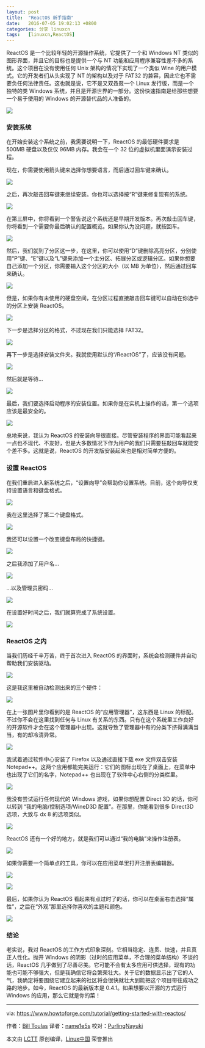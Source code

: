 ```yaml
---
layout: post
title:	"ReactOS 新手指南"
date:	2016-07-05 19:02:13 +0800 
categories:	分享 linuxcn 
tags:	[linuxcn,ReactOS]
---
```



ReactOS 是一个比较年轻的开源操作系统，它提供了一个和 Windows NT 类似的图形界面，并且它的目标也是提供一个与 NT 功能和应用程序兼容性差不多的系统。这个项目在没有使用任何 Unix 架构的情况下实现了一个类似 Wine 的用户模式。它的开发者们从头实现了 NT 的架构以及对于 FAT32 的兼容，因此它也不需要负任何法律责任。这也就是说，它不是又双叒叕一个 Linux 发行版，而是一个独特的类 Windows 系统，并且是开源世界的一部分。这份快速指南是给那些想要一个易于使用的 Windows 的开源替代品的人准备的。


![](/Asserts/Images/album/201607/05/190207tgcgyb6k8zqypk6v.jpg)


### 安装系统


在开始安装这个系统之前，我需要说明一下，ReactOS 的最低硬件要求是 500MB 硬盘以及仅仅 96MB 内存。我会在一个 32 位的虚拟机里面演示安装过程。


现在，你需要使用箭头键来选择你想要语言，而后通过回车键来确认。


![](/Asserts/Images/album/201607/05/190214ehouvx2ohp9lcf29.png)


之后，再次敲击回车键来继续安装。你也可以选择按“R”键来修复现有的系统。


![](/Asserts/Images/album/201607/05/190215frq1jx3vrrxxg2v9.png)


在第三屏中，你将看到一个警告说这个系统还是早期开发版本。再次敲击回车键，你将看到一个需要你最后确认的配置概览。如果你认为没问题，就按回车。


![](/Asserts/Images/album/201607/05/190215xyentvsiviq7mque.png)


然后，我们就到了分区这一步，在这里，你可以使用“D”键删除高亮分区，分别使用“P”键、“E”键以及“L”键来添加一个主分区、拓展分区或逻辑分区。如果你想要自己添加一个分区，你需要输入这个分区的大小（以 MB 为单位），然后通过回车来确认。


![](/Asserts/Images/album/201607/05/190215i5tzcctzmq8ncnes.png)


但是，如果你有未使用的硬盘空间，在分区过程直接敲击回车键可以自动在你选中的分区上安装 ReactOS。


![](/Asserts/Images/album/201607/05/190215m7qr3otfrr7n0nqn.png)


下一步是选择分区的格式，不过现在我们只能选择 FAT32。


![](/Asserts/Images/album/201607/05/190216ute5gjdzeet5552l.png)


再下一步是选择安装文件夹。我就使用默认的“/ReactOS”了，应该没有问题。


![](/Asserts/Images/album/201607/05/190216pi5jqvvbikzci5fj.png)


然后就是等待...


![](/Asserts/Images/album/201607/05/190216adoi7n1yyaihss06.png)


最后，我们要选择启动程序的安装位置。如果你是在实机上操作的话，第一个选项应该是最安全的。


![](/Asserts/Images/album/201607/05/190216i3rg3bt22qb64bij.png)


总地来说，我认为 ReactOS 的安装向导很直接。尽管安装程序的界面可能看起来一点也不现代、不友好，但是大多数情况下作为用户的我们只需要狂敲回车就能安个差不多。这就是说，ReactOS 的开发版安装起来也是相对简单方便的。


### 设置 ReactOS


在我们重启进入新系统之后，“设置向导”会帮助你设置系统。目前，这个向导仅支持设置语言和键盘格式。


![](/Asserts/Images/album/201607/05/190217llkgl61r1zz6nrck.png)


我在这里选择了第二个键盘格式。


![](/Asserts/Images/album/201607/05/190217ysa55amrv7prs257.png)


我还可以设置一个改变键盘布局的快捷键。


![](/Asserts/Images/album/201607/05/190218lgaxaa6zaaajaakx.png)


之后我添加了用户名…


![](/Asserts/Images/album/201607/05/190218xui1pci3s2jggg0t.png)


…以及管理员密码…


![](/Asserts/Images/album/201607/05/190218avml2luhqqy0mhuz.png)


在设置好时间之后，我们就算完成了系统设置。


![](/Asserts/Images/album/201607/05/190219mjmeiks8qt8qhmie.png)


### ReactOS 之内


当我们历经千辛万苦，终于首次进入 ReactOS 的界面时，系统会检测硬件并自动帮助我们安装驱动。


![](/Asserts/Images/album/201607/05/190219n12hdbl3d16h6l34.png)


这是我这里被自动检测出来的三个硬件：


![](/Asserts/Images/album/201607/05/190220hexjlvlbcwtzjw2e.png)


在上一张图片里你看到的是 ReactOS 的“应用管理器”，这东西是 Linux 的标配。不过你不会在这里找到任何与 Linux 有关系的东西。只有在这个系统里工作良好的开源软件才会在这个管理器中出现。这就导致了管理器中有的分类下挤得满满当当，有的却冷清异常。


![](/Asserts/Images/album/201607/05/190220uzi3iyogi3crakc6.png)


我试着通过软件中心安装了 Firefox 以及通过直接下载 exe 文件双击安装 Notepad++。这两个应用都能完美运行：它们的图标出现在了桌面上，在菜单中也出现了它们的名字，Notepad++ 也出现在了软件中心右侧的分类栏里。


![](/Asserts/Images/album/201607/05/190221jmmzmo4m5zfoi11m.png)


我没有尝试运行任何现代的 Windows 游戏，如果你想配置 Direct 3D 的话，你可以转到 “我的电脑/控制选项/WineD3D 配置”。在那里，你能看到很多 Direct3D 选项，大致与 dx 8 的选项类似。


![](/Asserts/Images/album/201607/05/190222r12ry72lxrn7qqnx.png)


ReactOS 还有一个好的地方，就是我们可以通过“我的电脑”来操作注册表。


![](/Asserts/Images/album/201607/05/190223u236r13r252zccu3.png)


如果你需要一个简单点的工具，你可以在应用菜单里打开注册表编辑器。


![](/Asserts/Images/album/201607/05/190224drlvv1lj83lqj3qe.png)


![](/Asserts/Images/album/201607/05/190224owcx47nszxx4hans.png)


最后，如果你认为 ReactOS 看起来有点过时了的话，你可以在桌面右击选择“属性”，之后在“外观”那里选择你喜欢的主题和颜色。


![](/Asserts/Images/album/201607/05/190225ao0fcg96z0joo58s.png)


### 结论


老实说，我对 ReactOS 的工作方式印象深刻。它相当稳定、连贯、快速，并且真正人性化。抛开 Windows 的阴影（过时的应用菜单，不合理的菜单结构）不谈的话，ReactOS 几乎做到了尽善尽美。它可能不会有太多应用可供选择，现有的功能也可能不够强大，但是我确信它将会繁荣壮大。关于它的数据显示出了它的人气，我确定将要围绕它建立起来的社区将会很快就壮大到能把这个项目带往成功之路的地步。如今，ReactOS 的最新版本是 0.4.1。如果想要以开源的方式运行 Windows 的应用，那么它就是你的菜！




---


via: <https://www.howtoforge.com/tutorial/getting-started-with-reactos/>


作者：[Bill Toulas](https://www.howtoforge.com/tutorial/getting-started-with-reactos/) 译者：[name1e5s](https://github.com/name1e5s) 校对：[PurlingNayuki](https://github.com/PurlingNayuki)


本文由 [LCTT](https://github.com/LCTT/TranslateProject) 原创编译，[Linux中国](https://linux.cn/) 荣誉推出
